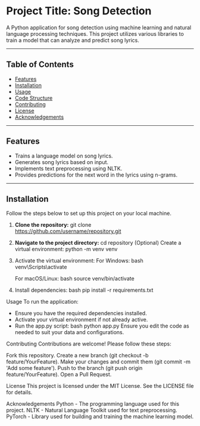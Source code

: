 # Project Title: Song Detection

A Python application for song detection using machine learning and natural language processing techniques. This project utilizes various libraries to train a model that can analyze and predict song lyrics.

---

## Table of Contents

- [Features](#features)
- [Installation](#installation)
- [Usage](#usage)
- [Code Structure](#code-structure)
- [Contributing](#contributing)
- [License](#license)
- [Acknowledgements](#acknowledgements)

---

## Features

- Trains a language model on song lyrics.
- Generates song lyrics based on input.
- Implements text preprocessing using NLTK.
- Provides predictions for the next word in the lyrics using n-grams.

---

## Installation

Follow the steps below to set up this project on your local machine.

1. **Clone the repository:**
   	git clone https://github.com/username/repository.git
2. **Navigate to the project directory:**
	cd repository
(Optional) Create a virtual environment:
python -m venv venv

3. Activate the virtual environment:
	For Windows:
	bash
	venv\Scripts\activate

	For macOS/Linux:
	bash
	source venv/bin/activate

4. Install dependencies:
	bash
	pip install -r requirements.txt

Usage
To run the application:

* Ensure you have the required dependencies installed.
* Activate your virtual environment if not already active.
* Run the app.py script:
	bash
	python app.py
Ensure you edit the code as needed to suit your data and configurations.

Contributing
Contributions are welcome! Please follow these steps:

Fork this repository.
Create a new branch (git checkout -b feature/YourFeature).
Make your changes and commit them (git commit -m 'Add some feature').
Push to the branch (git push origin feature/YourFeature).
Open a Pull Request.

License
This project is licensed under the MIT License. See the LICENSE file for details.

Acknowledgements
Python - The programming language used for this project.
NLTK - Natural Language Toolkit used for text preprocessing.
PyTorch - Library used for building and training the machine learning model.
